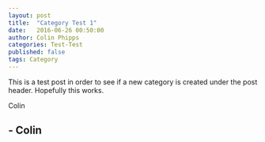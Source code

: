 ```yaml
---
layout: post
title:  "Category Test 1"
date:   2016-06-26 00:50:00
author: Colin Phipps
categories: Test-Test
published: false
tags: Category
---
```


This is a test post in order to see if a new category is created under the post header. Hopefully this works.

Colin

## - Colin
